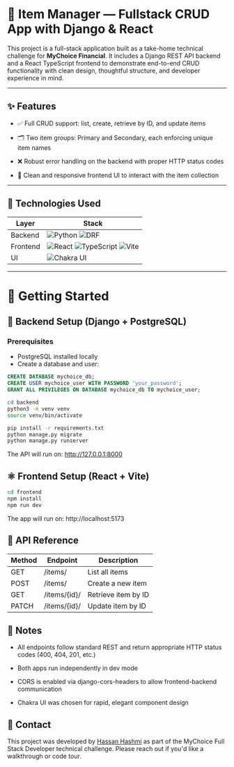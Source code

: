 # 🧱 Item Manager — Fullstack CRUD App with Django & React

This project is a full-stack application built as a take-home technical challenge for **MyChoice Financial**. It includes a Django REST API backend and a React TypeScript frontend to demonstrate end-to-end CRUD functionality with clean design, thoughtful structure, and developer experience in mind.

---

## ✨ Features

- ✅ Full CRUD support: list, create, retrieve by ID, and update items

- 🗂️ Two item groups: Primary and Secondary, each enforcing unique item names

- ❌ Robust error handling on the backend with proper HTTP status codes

- 🧾 Clean and responsive frontend UI to interact with the item collection



---

## 🧩 Technologies Used

| Layer    | Stack                                                   |
|----------|---------------------------------------------------------|
| Backend  | ![Python](https://img.shields.io/badge/Python-3776AB?style=for-the-badge&logo=python&logoColor=white) ![DRF](https://img.shields.io/badge/Django_REST_Framework-092E20?style=for-the-badge&logo=django&logoColor=white) |
| Frontend | ![React](https://img.shields.io/badge/React-61DAFB?style=for-the-badge&logo=react&logoColor=black) ![TypeScript](https://img.shields.io/badge/TypeScript-3178C6?style=for-the-badge&logo=typescript&logoColor=white) ![Vite](https://img.shields.io/badge/Vite-646CFF?style=for-the-badge&logo=vite&logoColor=white)                |
| UI       | ![Chakra UI](https://img.shields.io/badge/Chakra_UI-319795?style=for-the-badge&logo=chakra-ui&logoColor=white)                                                                                                   |


---

# 🚀 Getting Started
## 🐍 Backend Setup (Django + PostgreSQL)

### Prerequisites

- PostgreSQL installed locally
- Create a database and user:

```sql
CREATE DATABASE mychoice_db;
CREATE USER mychoice_user WITH PASSWORD 'your_password';
GRANT ALL PRIVILEGES ON DATABASE mychoice_db TO mychoice_user;
```

```bash
cd backend
python3 -m venv venv
source venv/bin/activate

pip install -r requirements.txt
python manage.py migrate
python manage.py runserver
```
The API will run on: http://127.0.0.1:8000

## ⚛️ Frontend Setup (React + Vite)
```bash
cd frontend
npm install
npm run dev
```
The app will run on: http://localhost:5173

## 🔌 API Reference

| Method      | Endpoint	   | Description        |
|-------------|--------------|--------------------|
| GET         | /items/	     | List all items     |
| POST	      | /items/	     | Create a new item  |
| GET         |	/items/{id}/ | Retrieve item by ID|
| PATCH	      | /items/{id}/ | Update item by ID  |                


## 📌 Notes
- All endpoints follow standard REST and return appropriate HTTP status codes (400, 404, 201, etc.)

- Both apps run independently in dev mode

- CORS is enabled via django-cors-headers to allow frontend-backend communication

- Chakra UI was chosen for rapid, elegant component design


## 📮 Contact
This project was developed by [Hassan Hashmi](https://hassan-hashmi.com/) as part of the MyChoice Full Stack Developer technical challenge. Please reach out if you'd like a walkthrough or code tour.
